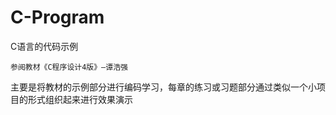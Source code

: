 # C-Program
C语言的代码示例

    参阅教材《C程序设计4版》—谭浩强
    
主要是将教材的示例部分进行编码学习，每章的练习或习题部分通过类似一个小项目的形式组织起来进行效果演示
